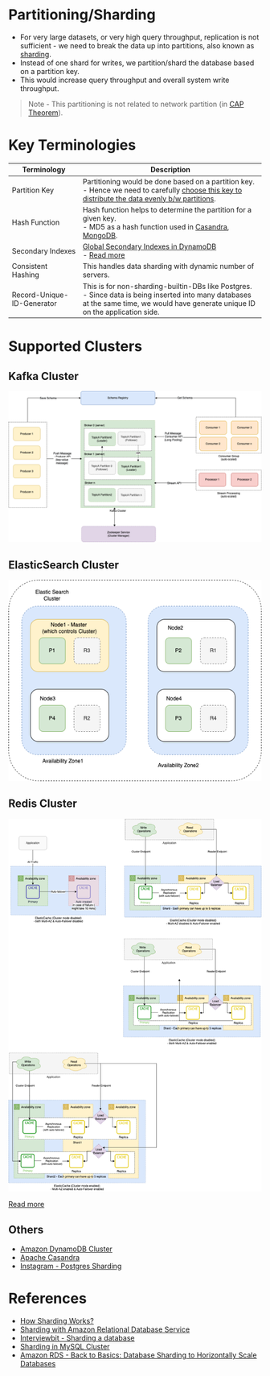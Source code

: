 # Partitioning/Sharding
- For very large datasets, or very high query throughput, replication is not sufficient - we need to break the data up into partitions, also known as [sharding](https://aws.amazon.com/what-is/database-sharding/).
- Instead of one shard for writes, we partition/shard the database based on a partition key. 
- This would increase query throughput and overall system write throughput.

> Note - This partitioning is not related to network partition (in [CAP Theorem](../2_CAP&PACELCTheorems/CAPTheorem.md)).

# Key Terminologies

| Terminology                | Description                                                                                                                                                                                                           |
|----------------------------|-----------------------------------------------------------------------------------------------------------------------------------------------------------------------------------------------------------------------|
| Partition Key              | Partitioning would be done based on a partition key. <br/>- Hence we need to carefully [choose this key to distribute the data evenly b/w partitions](PartitionKey/Readme.md).                                        |
| Hash Function              | Hash function helps to determine the partition for a given key.<br/>- MD5 as a hash function used in [Casandra](../11_WideColumn-Databases/ApacheCasandra.md), [MongoDB](../10_Document-Databases/MongoDB/Readme.md). |
| Secondary Indexes          | [Global Secondary Indexes in DynamoDB](../../2_AWSServices/6_DatabaseServices/AmazonDynamoDB/Readme.md) <br/>- [Read more](../5_DataStructuresUsedInDB/Indexing/Readme.md)                                            |
| Consistent Hashing         | This handles data sharding with dynamic number of servers.                                                                                                                                                            |
| Record-Unique-ID-Generator | This is for non-sharding-builtin-DBs like Postgres. <br/>- Since data is being inserted into many databases at the same time, we would have generate unique ID on the application side.                               |

# Supported Clusters

## Kafka Cluster

![](../../4_MessageBrokersEDA/Kafka/assets/Kafka-Architecture.drawio.png)

## ElasticSearch Cluster

![](../9_Search-Databases/ElasticSearch/assests/ElasticSearch-Cluster.png)

## Redis Cluster

![](../../2_AWSServices/6_DatabaseServices/AmazonElasticCache/assets/ElasticCache-Multi-AZ.drawio.png)

[Read more](../../2_AWSServices/6_DatabaseServices/AmazonElasticCache/Readme.md)

## Others
- [Amazon DynamoDB Cluster](../../2_AWSServices/6_DatabaseServices/AmazonDynamoDB/Partioning.md)
- [Apache Casandra](../11_WideColumn-Databases/ApacheCasandra.md)
- [Instagram - Postgres Sharding](../../0_HLDUseCasesProblems/SocialNetworkFacebookInstagram/Readme.md)

# References
- [How Sharding Works?](https://medium.com/@jeeyoungk/how-sharding-works-b4dec46b3f6)
- [Sharding with Amazon Relational Database Service](https://aws.amazon.com/blogs/database/sharding-with-amazon-relational-database-service/)
- [Interviewbit - Sharding a database](https://www.interviewbit.com/problems/sharding-a-database/)
- [Sharding in MySQL Cluster](https://www.mysql.com/products/cluster/scalability.html)
- [Amazon RDS - Back to Basics: Database Sharding to Horizontally Scale Databases](https://www.youtube.com/watch?v=9q-ZA6WtVy4)
